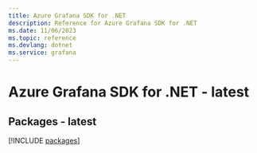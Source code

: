 ```yaml
---
title: Azure Grafana SDK for .NET
description: Reference for Azure Grafana SDK for .NET
ms.date: 11/06/2023
ms.topic: reference
ms.devlang: dotnet
ms.service: grafana
---
```

# Azure Grafana SDK for .NET - latest
## Packages - latest
[!INCLUDE [packages](grafana-index.md)]